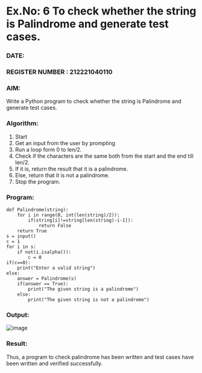 # Ex.No: 6 To check whether the string is Palindrome and generate test cases.

### DATE:                                                                            
### REGISTER NUMBER : 212221040110
### AIM: 
Write a Python program to check whether the string is Palindrome and generate test cases. 
### Algorithm:
1. Start
2. Get an input from the user by prompting 
3. Run a loop form 0 to len/2.
4. Check if the characters are the same both from the start and the end till len/2. 
5. If it is, return the result that it is a palindrome.
6. Else, return that it is not a palindrome. 
7. Stop the program.
### Program:
```
def Palindrome(string): 
    for i in range(0, int(len(string)/2)): 
        if(string[i]!=string[len(string)-i-1]): 
            return False 
    return True 
s = input() 
c = 1 
for i in s: 
    if not(i.isalpha()): 
        c = 0 
if(c==0): 
    print("Enter a valid string") 
else:
    answer = Palindrome(s) 
    if(answer == True): 
        print("The given string is a palindrome") 
    else: 
        print("The given string is not a palindrome")
```
### Output:
![image](https://github.com/user-attachments/assets/253df7f4-29db-4a14-9dd2-4d37ebc11f82)

### Result:
Thus, a program to check palindrome has been written and test cases have been written and verified successfully.
